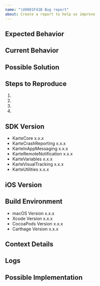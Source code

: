 ```yaml
---
name: "\U0001F41B Bug report"
about: Create a report to help us improve
---
```


<!--
Thank you for reporting a possible bug in KARTE SDK.
Please fill in as much of the template below as you can.
-->


## Expected Behavior
<!--- Tell us what should happen -->

## Current Behavior
<!--- Tell us what happens instead of the expected behavior -->

## Possible Solution
<!--- Not obligatory, but suggest a fix/reason for the bug, -->

## Steps to Reproduce
<!--- Provide a link to a live example, or an unambiguous set of steps to -->
<!--- reproduce this bug. Include code to reproduce, if relevant -->
1.
2.
3.
4.

## SDK Version

<!--- Please fill in all the SDK versions -->

- KarteCore x.x.x
- KarteCrashReporting x.x.x
- KarteInAppMessaging x.x.x
- KarteRemoteNotification x.x.x
- KarteVariables x.x.x
- KarteVisualTracking x.x.x
- KarteUtilities x.x.x

## iOS Version

<!--- Please indicate the iOS version that reproduces the problem, such as iOS 10 or higher -->
## Build Environment

- macOS Version x.x.x
- Xcode Version x.x.x
- CocoaPods Version x.x.x
- Carthage Version x.x.x

## Context Details
<!--- How has this issue affected you? What are you trying to accomplish? -->
<!--- Providing context helps us come up with a solution that is most useful in the real world -->

<!--- Provide a general summary of the issue in the Title above -->

## Logs

<!---Please attach the log of the SDK. (Be careful not to include any sensitive information.) -->

## Possible Implementation
<!--- Not obligatory, but suggest an idea for implementing addition or change -->